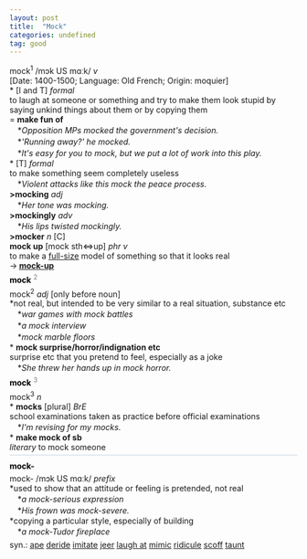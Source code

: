 ```yaml
---
layout: post
title:  "Mock"
categories: undefined
tag: good
---
```

<DIV style="MARGIN: 0px 0px 5px">mock<SUP>1</SUP> /mɔk US mɑːk/ <I>v</I> <BR>[Date: 1400-1500; Language: Old French; Origin: moquier]<BR>* [I and T] <I>formal</I> <BR>to laugh at someone or something and try to make them look stupid by saying unkind things about them or by copying them<BR>= <B>make fun of</B><BR>　*<I>Opposition MPs mocked the government's decision.</I><BR>　*<I>'Running away?' he mocked.</I><BR>　*<I>It's easy for you to mock, but we put a lot of work into this play.</I><BR>* [T] <I>formal</I> <BR>to make something seem completely useless<BR>　*<I>Violent attacks like this mock the peace process.</I><BR><B>&gt;mocking</B> <I>adj</I><BR>　*<I>Her tone was mocking.</I><BR><B>&gt;mockingly</B> <I>adv</I><BR>　*<I>His lips twisted mockingly.</I><BR><B>&gt;mocker</B> <I>n</I> [C] <BR><B>mock up</B> [mock sth⇔up] <I>phr v</I><BR>to make a <A href="{{ site.baseurl }}/full-size"><U>full-size</U></A> model of something so that it looks real<BR>→<B> <A href="{{ site.baseurl }}/mock-up"><U>mock-up</U></A></B></DIV>
<DIV style="COLOR: #808080; MARGIN: 0px 0px 5px; LINE-HEIGHT: normal"><SPAN style="FONT-SIZE: 10.5pt; COLOR: #000000; LINE-HEIGHT: normal"><B>mock</B></SPAN> <SUP style="FONT-SIZE: 83%; LINE-HEIGHT: normal">2</SUP> </DIV>
<DIV style="MARGIN: 0px 0px 5px">mock<SUP>2</SUP> <I>adj</I> [only before noun] <BR>*not real, but intended to be very similar to a real situation, substance etc<BR>　*<I>war games with mock battles</I><BR>　*<I>a mock interview</I><BR>　*<I>mock marble floors</I><BR>* <B>mock surprise/horror/indignation etc</B><BR>surprise etc that you pretend to feel, especially as a joke<BR>　*<I>She threw her hands up in mock horror.</I></DIV>
<DIV style="COLOR: #808080; MARGIN: 0px 0px 5px; LINE-HEIGHT: normal"><SPAN style="FONT-SIZE: 10.5pt; COLOR: #000000; LINE-HEIGHT: normal"><B>mock</B></SPAN> <SUP style="FONT-SIZE: 83%; LINE-HEIGHT: normal">3</SUP> </DIV>
<DIV style="MARGIN: 0px 0px 5px">mock<SUP>3</SUP> <I>n</I> <BR>* <B>mocks</B> [plural] <I>BrE</I> <BR>school examinations taken as practice before official examinations<BR>　*<I>I'm revising for my mocks.</I><BR>* <B>make mock of sb</B><BR><I>literary</I> to mock someone</DIV>
<DIV style="BORDER-TOP: #c7d4dc 1px solid; PADDING-BOTTOM: 0px; PADDING-TOP: 5px; PADDING-LEFT: 0px; PADDING-RIGHT: 0px"></DIV>
<DIV style="MARGIN: 5px 0px">
<DIV style="WIDTH: 100%">
<DIV style="FLOAT: left; LINE-HEIGHT: normal"></DIV>
<DIV style="WIDTH: 100%; OVERFLOW-X: hidden">
<DIV style="COLOR: #808080; MARGIN: 0px 0px 5px; LINE-HEIGHT: normal"><SPAN style="FONT-SIZE: 10.5pt; COLOR: #000000; LINE-HEIGHT: normal"><B>mock-</B></SPAN> </DIV>
<DIV style="MARGIN: 0px 0px 5px">mock- /mɔk US mɑːk/ <I>prefix</I> <BR>*used to show that an attitude or feeling is pretended, not real<BR>　*<I>a mock-serious expression</I><BR>　*<I>His frown was mock-severe.</I><BR>*copying a particular style, especially of building<BR>　*<I>a mock-Tudor fireplace</I></DIV>
<DIV style="MARGIN: 0px 0px 5px">
<DIV style="MARGIN: 4px 0px">syn.: <A href="{{ site.baseurl }}/ape"><U>ape</U></A> <A href="{{ site.baseurl }}/deride"><U>deride</U></A> <A href="{{ site.baseurl }}/imitate"><U>imitate</U></A> <A href="{{ site.baseurl }}/jeer"><U>jeer</U></A> <A href="{{ site.baseurl }}/laugh%20at"><U>laugh at</U></A> <A href="{{ site.baseurl }}/mimic"><U>mimic</U></A> <A href="{{ site.baseurl }}/ridicule"><U>ridicule</U></A> <A href="{{ site.baseurl }}/scoff"><U>scoff</U></A> <A href="{{ site.baseurl }}/taunt"><U>taunt</U></A></DIV></DIV>
